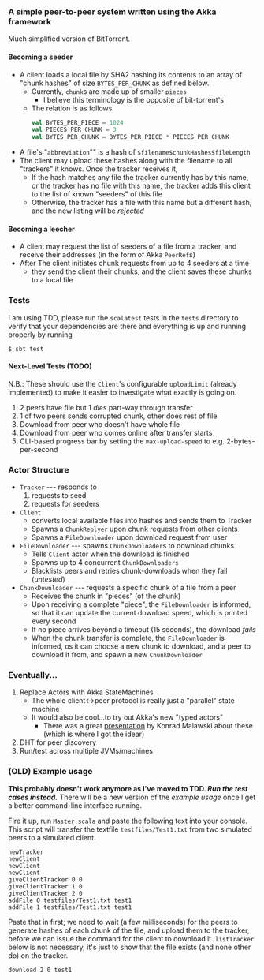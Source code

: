 ### A simple peer-to-peer system written using the Akka framework

Much simplified version of BitTorrent.

#### Becoming a seeder
* A client loads a local file by SHA2 hashing its contents to an array of
  "chunk hashes" of size `BYTES_PER_CHUNK` as defined below.
    * Currently, `chunk`s are made up of smaller `pieces`
        * I believe this terminology is the opposite of bit-torrent's
    * The relation is as follows
        ```scala
        val BYTES_PER_PIECE = 1024
        val PIECES_PER_CHUNK = 3
        val BYTES_PER_CHUNK = BYTES_PER_PIECE * PIECES_PER_CHUNK
        ```
* A file's "`abbreviation`"" is a hash of `$filename$chunkHashes$fileLength`
* The client may upload these hashes along with the filename to all "trackers"
  it knows. Once the tracker receives it,
    * If the hash matches any file the tracker currently has by this name, or
      the tracker has no file with this name, the tracker adds this client to
      the list of known "seeders" of this file
    * Otherwise, the tracker has a file with this name but a different hash,
      and the new listing will be _rejected_

#### Becoming a leecher
* A client may request the list of seeders of a file from a tracker, and 
  receive their addresses (in the form of Akka `PeerRef`s)
* After The client initiates chunk requests from up to 4 seeders at a time
    * they send the client their chunks, and the client saves these chunks to
      a local file

### Tests

I am using TDD, please run the `scalatest` tests in the `tests` directory to
verify that your dependencies are there and everything is up and running
properly by running

```
$ sbt test
```


#### Next-Level Tests (TODO)

N.B.: These should use the `Client`'s configurable `uploadLimit` (already 
implemented) to make it easier to investigate what exactly is going on.

1. 2 peers have file but 1 *dies* part-way through transfer
2. 1 of two peers sends corrupted chunk, other does rest of file
3. Download from peer who doesn't have whole file
4. Download from peer who comes online after transfer starts
5. CLI-based progress bar by setting the `max-upload-speed` to e.g.
   2-bytes-per-second


### Actor Structure

* `Tracker` --- responds to 
    1. requests to seed
    2. requests for seeders
* `Client`
    * converts local available files into hashes and sends them to Tracker
    * Spawns a `ChunkReplyer` upon chunk requests from other clients
    * Spawns a `FileDownloader` upon download request from user
* `FileDownloader` --- spawns `ChunkDownloader`s to download chunks
    * Tells `Client` actor when the download is finished
    * Spawns up to 4 concurrent `ChunkDownloaders`
    * Blacklists peers and retries chunk-downloads when they fail (_untested_)
* `ChunkDownloader` --- requests a specific chunk of a file from a peer
    * Receives the chunk in "pieces" (of the chunk)
    * Upon receiving a complete "piece", the `FileDownloader` is informed, so
      that it can update the current download speed, which is printed every
      second
    * If no piece arrives beyond a timeout (15 seconds), the download *fails*
    * When the chunk transfer is complete, the `FileDownloader` is informed, os
      it can choose a new chunk to download, and a peer to download it from,
      and spawn a new `ChunkDownloader`

### Eventually...

1. Replace Actors with Akka StateMachines
    * The whole client<->peer protocol is really just a "parallel" state
      machine
    * It would also be cool...to try out Akka's new "typed actors"
        * There was a great [presentation][typed-konrad] by Konrad Malawski
          about these (which is where I got the idear)
2. DHT for peer discovery
3. Run/test across multiple JVMs/machines

[typed-konrad]: https://www.youtube.com/watch?v=WnTSuYL4_wU

### (OLD) Example usage

**This probably doesn't work anymore as I've moved to TDD. _Run the
test cases instead._** There will be a new version of the *example usage* once I
get a better command-line interface running.

Fire it up, run `Master.scala` and paste the following text into your
console. This script will transfer the textfile `testfiles/Test1.txt` from two
simulated peers to a simulated client.

    newTracker
    newClient
    newClient
    newClient
    giveClientTracker 0 0
    giveClientTracker 1 0
    giveClientTracker 2 0
    addFile 0 testfiles/Test1.txt test1
    addFile 1 testfiles/Test1.txt test1
    
Paste that in first; we need to wait (a few milliseconds) for the peers to
generate hashes of each chunk of the file, and upload them to the tracker,
before we can issue the command for the client to download it. `listTracker`
below is not necessary, it's just to show that the file exists (and none other
do) on the tracker.
    
    download 2 0 test1
